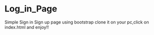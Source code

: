 # Log_in_Page
Simple Sign in Sign up page using bootstrap
clone it on your pc,click on index.html and enjoy!!

